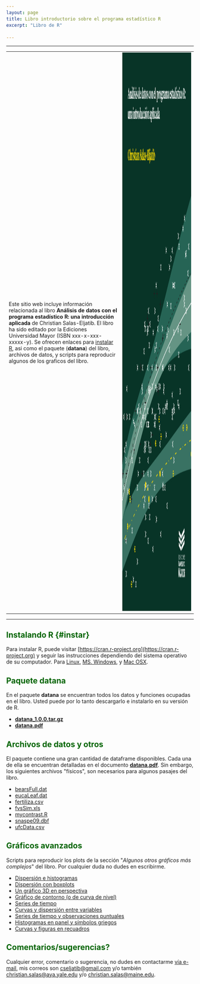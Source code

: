 ```yaml
---
layout: page
title: Libro introductorio sobre el programa estadístico R
excerpt: "Libro de R"

---
```


<style>H1{color:DarkRed;}</style>
<style>H2{color:DarkGreen;}</style>

--------

|              |   |
:---|:-------------------------:
Este sitio web incluye información relacionada al libro **Análisis de datos con el programa estadístico R: una introducción aplicada** de Christian Salas-Eljatib. El libro ha sido editado por la Ediciones Universidad Mayor (ISBN xxx-x-xxx-xxxxx-y). Se ofrecen enlaces para [instalar R](#instar), asi como el paquete (**datana**) del libro, archivos de datos, y scripts para reproducir algunos de los graficos del libro.|  <img src="/rlibro/portadaLibro.jpg" width="2300" height="1500">


--------



## Instalando R {#instar}
Para instalar R, puede visitar [https://cran.r-project.org](https://cran.r-project.org) y seguir las instrucciones dependiendo del sistema operativo de su computador. Para [Linux](https://cran.r-project.org/bin/linux/), [MS. Windows](https://cran.r-project.org/bin/windows/), y [Mac OSX](https://cran.r-project.org/bin/macosx/).

## Paquete datana
En el paquete **datana** se encuentran todos los datos y funciones ocupadas en el libro. Usted puede por lo tanto descargarlo e instalarlo en su versión de R.


+ [**datana_1.0.0.tar.gz**](/rlibro/datana_1.0.0.tar.gz)
+ [**datana.pdf**](/rlibro/datana.pdf)


## Archivos de datos y otros
El paquete contiene una gran cantidad de dataframe disponibles. Cada una de ella se encuentran detalladas en el documento [**datana.pdf**](/rlibro/datana.pdf). Sin embargo, los siguientes archivos "físicos", son necesarios para algunos pasajes del libro.

+ [bearsFull.dat](/rlibro/bearsFull.dat)
+ [eucaLeaf.dat](/rlibro/eucaLeaf.dat)
+ [fertiliza.csv](/rlibro/fertiliza.csv)
+ [fvsSim.xls](/rlibro/fvsSim.xls)
+ [mycontrast.R](/rlibro/mycontrast.R)
+ [snaspe09.dbf](/rlibro/snaspe09.dbf)
+ [ufcData.csv](/rlibro/ufcData.csv)

## Gráficos avanzados
Scripts para reproducir los plots de la sección "*Algunos otros gráficos más complejos*" del libro. Por cualquier duda no dudes en escribirme.

+ [Dispersión e histogramas](/rlibro/xyHist.html)
+ [Dispersión con boxplots](/rlibro/xyBoxplot.html)
+ [Un gráfico 3D en perspectiva](/rlibro/perspectiva3D.html)
+ [Gráfico de contorno (o de curva de nivel)](/rlibro/contorno.html)
+ [Series de tiempo](/rlibro/timeSerPlot.html)
+ [Curvas y dispersión entre variables](/rlibro/curvasDispe.html)
+ [Series de tiempo y observaciones puntuales](/rlibro/pspTempo.html)
+ [Histogramas en panel y símbolos griegos](/rlibro/allHistoGreek.html)
+ [Curvas y figuras en recuadros](/rlibro/innerPanelPlots.html)


## Comentarios/sugerencias?
Cualquier error, comentario o sugerencia, no dudes en contactarme [vía e-mail](mailto:cseljatib@gmail.com), mis correos son cseljatib@gmail.com y/o también christian.salas@aya.yale.edu y/o christian.salas@maine.edu. 

<!-- ### Footer
+ [Usando un modelo de ahusamiento](/biolibro/ahusamientoTrozado.html)
* **[Miscellaneous](./misce.md)** 
<style>H2{color:DarkOrange;}</style>
<style>p{color:Black;}</style>
<img src="/images/portadaLibro.png" width="800" height="700">
salas20 /myPubs/2020hgrate_ecoModelling.pdf (https://doi.org/10.1016/j.ecolmodel.2020.109198)
ponce 17 `doi:10.3390/f8090329`
sensors cifuentes 2018 `doi:10.3390/s18103357`.
salas10 http://rchn.biologiachile.cl/pdfs/2010/3/Soto_et_al_2010.pdf
salas06 /myPubs/2006xylofagos_RebolledoSalas_Bosque.pdf
Last updated: August 2020 -->
